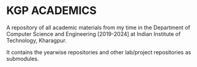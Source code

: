 # KGP ACADEMICS

A repository of all academic materials from my time in the Department of Computer Science and Engineering [2019-2024] at Indian Institute of Technology, Kharagpur.

It contains the yearwise repositories and other lab/project repositories as submodules.
